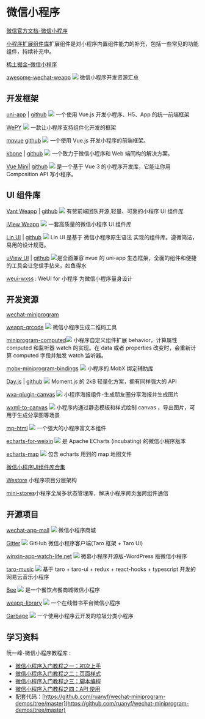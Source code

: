 # 微信小程序

[微信官方文档-微信小程序](https://developers.weixin.qq.com/miniprogram/dev/framework/)

[小程序扩展组件库](https://developers.weixin.qq.com/miniprogram/dev/platform-capabilities/extended/component-plus/)扩展组件是对小程序内置组件能力的补充，包括一些常见的功能组件，持续补充中。

[稀土掘金-微信小程序](https://juejin.cn/tag/微信小程序)

[awesome-wechat-weapp](https://github.com/justjavac/awesome-wechat-weapp) ![](https://img.shields.io/github/stars/justjavac/awesome-wechat-weapp.svg?style=social) 微信小程序开发资源汇总

## 开发框架

[uni-app](https://uniapp.dcloud.io/) | [github](https://github.com/dcloudio/uni-app) ![](https://img.shields.io/github/stars/dcloudio/uni-app.svg?style=social) 一个使用 Vue.js 开发小程序、H5、App 的统一前端框架


[WePY](https://github.com/Tencent/wepy) ![](https://img.shields.io/github/stars/Tencent/wepy.svg?style=social) 一款让小程序支持组件化开发的框架


[mpvue](https://mpvue.com/) [github](https://github.com/Meituan-Dianping/mpvue) ![](https://img.shields.io/github/stars/Meituan-Dianping/mpvue.svg?style=social) 一个使用 Vue.js 开发小程序的前端框架。


[kbone](https://wechat-miniprogram.github.io/kbone/docs/) | [github](https://github.com/Tencent/kbone) ![](https://img.shields.io/github/stars/Tencent/kbone.svg?style=social) 一个致力于微信小程序和 Web 端同构的解决方案。

[Vue Mini](https://vuemini.org/guide/)| [github](https://github.com/vue-mini/vue-mini) ![](https://img.shields.io/github/stars/vue-mini/vue-mini.svg?style=social) 是一个基于 Vue 3 的小程序开发库，它能让你用 Composition API 写小程序。


## UI 组件库

[Vant Weapp](https://vant-contrib.gitee.io/vant-weapp/) | [github](https://github.com/vant-ui/vant-weapp) ![](https://img.shields.io/github/stars/vant-ui/vant-weapp.svg?style=social) 有赞前端团队开源,轻量、可靠的小程序 UI 组件库

[iView Weapp](https://github.com/TalkingData/iview-weapp) ![](https://img.shields.io/github/stars/TalkingData/iview-weapp.svg?style=social) 一套高质量的微信小程序 UI 组件库

[Lin UI](https://doc.mini.talelin.com/) | [github](https://github.com/TaleLin/lin-ui) ![](https://img.shields.io/github/stars/TaleLin/lin-ui.svg?style=social) Lin UI 是基于 微信小程序原生语法 实现的组件库。遵循简洁，易用的设计规范。


[uView UI](https://www.uviewui.com/) | [github](https://github.com/umicro/uView2.0) ![](https://img.shields.io/github/stars/umicro/uView2.0.svg?style=social)是全面兼容 nvue 的 uni-app 生态框架，全面的组件和便捷的工具会让您信手拈来，如鱼得水

[weui-wxss](https://github.com/Tencent/weui-wxss) : WeUI for 小程序 为微信小程序量身设计

## 开发资源

[wechat-miniprogram](https://github.com/wechat-miniprogram) 

[weapp-qrcode](https://github.com/tomfriwel/weapp-qrcode) ![](https://img.shields.io/github/stars/tomfriwel/weapp-qrcode.svg?style=social) 微信小程序生成二维码工具


[miniprogram-computed](https://github.com/wechat-miniprogram/computed)![](https://img.shields.io/github/stars/wechat-miniprogram/computed.svg?style=social)  小程序自定义组件扩展 behavior，计算属性 computed 和监听器 watch 的实现。在 data 或者 properties 改变时，会重新计算 computed 字段并触发 watch 监听器。

[mobx-miniprogram-bindings](https://github.com/wechat-miniprogram/mobx-miniprogram-bindings) ![](https://img.shields.io/github/stars/wechat-miniprogram/mobx-miniprogram-bindings.svg?style=social) 小程序的 MobX 绑定辅助库

[Day.js](https://day.js.org/zh-CN/) | [github](https://github.com/iamkun/dayjs/) ![](https://img.shields.io/github/stars/iamkun/dayjs.svg?style=social) Moment.js 的 2kB 轻量化方案，拥有同样强大的 API

[wxa-plugin-canvas](https://github.com/jasondu/wxa-plugin-canvas) ![](https://img.shields.io/github/stars/jasondu/wxa-plugin-canvas.svg?style=social) 小程序海报组件-生成朋友圈分享海报并生成图片

[wxml-to-canvas](https://github.com/wechat-miniprogram/wxml-to-canvas) ![](https://img.shields.io/github/stars/wechat-miniprogram/wxml-to-canvas.svg?style=social) 小程序内通过静态模板和样式绘制 canvas ，导出图片，可用于生成分享图等场景


[mp-html](https://github.com/jin-yufeng/mp-html) ![](https://img.shields.io/github/stars/jin-yufeng/mp-html.svg?style=social) 一个强大的小程序富文本组件

[echarts-for-weixin](https://github.com/ecomfe/echarts-for-weixin) ![](https://img.shields.io/github/stars/ecomfe/echarts-for-weixin.svg?style=social) 是 Apache ECharts (incubating) 的微信小程序版本

[echarts-map](https://github.com/mouday/echarts-map) ![](https://img.shields.io/github/stars/mouday/echarts-map.svg?style=social) 包含 echarts 用到的 map 地图文件

[微信小程序UI组件库合集](https://developers.weixin.qq.com/community/develop/article/doc/000ecc775a86807f7ba9b7dc956c13)

[Westore](https://github.com/Tencent/westore) 小程序项目分层架构
 
[mini-stores](https://github.com/linjc/mini-stores)小程序全局多状态管理库，解决小程序跨页面跨组件通信

## 开源项目

[wechat-app-mall](https://github.com/EastWorld/wechat-app-mall) ![](https://img.shields.io/github/stars/EastWorld/wechat-app-mall.svg?style=social) 微信小程序商城

[Gitter](https://github.com/nslogx/Gitter) ![](https://img.shields.io/github/stars/nslogx/Gitter.svg?style=social) GitHub 微信小程序客户端(Taro 框架 + Taro UI)

[winxin-app-watch-life.net](https://github.com/iamxjb/winxin-app-watch-life.net) ![](https://img.shields.io/github/stars/iamxjb/winxin-app-watch-life.net.svg?style=social) 微慕小程序开源版-WordPress 版微信小程序


[taro-music](https://github.com/lsqy/taro-music) ![](https://img.shields.io/github/stars/lsqy/taro-music.svg?style=social) 基于 taro + taro-ui + redux + react-hooks + typescript 开发的网易云音乐小程序

[Bee](https://github.com/woniudiancang/bee) ![](https://img.shields.io/github/stars/woniudiancang/bee.svg?style=social) 是一个餐饮点餐商城微信小程序


[weapp-library](https://github.com/imageslr/weapp-library) ![](https://img.shields.io/github/stars/imageslr/weapp-library.svg?style=social) 一个在线借书平台微信小程序

[Garbage](https://github.com/qi19901212/Garbage) ![](https://img.shields.io/github/stars/qi19901212/Garbage.svg?style=social) 一个使用小程序云开发的垃圾分类小程序

## 学习资料

阮一峰-微信小程序教程库 :

- [微信小程序入门教程之一：初次上手](http://www.ruanyifeng.com/blog/2020/10/wechat-miniprogram-tutorial-part-one.html)
- [微信小程序入门教程之二：页面样式](http://www.ruanyifeng.com/blog/2020/10/wechat-miniprogram-tutorial-part-two.html)
- [微信小程序入门教程之三：脚本编程](http://www.ruanyifeng.com/blog/2020/10/wechat-miniprogram-tutorial-part-three.html)
- [微信小程序入门教程之四：API 使用](http://www.ruanyifeng.com/blog/2020/11/wechat-miniprogram-tutorial-part-four.html)
- 配套代码：[https://github.com/ruanyf/wechat-miniprogram-demos/tree/master](https://github.com/ruanyf/wechat-miniprogram-demos/tree/master)